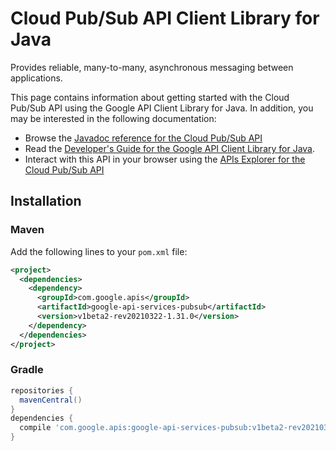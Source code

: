 # Cloud Pub/Sub API Client Library for Java

Provides reliable, many-to-many, asynchronous messaging between applications. 

This page contains information about getting started with the Cloud Pub/Sub API
using the Google API Client Library for Java. In addition, you may be interested
in the following documentation:

* Browse the [Javadoc reference for the Cloud Pub/Sub API][javadoc]
* Read the [Developer's Guide for the Google API Client Library for Java][google-api-client].
* Interact with this API in your browser using the [APIs Explorer for the Cloud Pub/Sub API][api-explorer]

## Installation

### Maven

Add the following lines to your `pom.xml` file:

```xml
<project>
  <dependencies>
    <dependency>
      <groupId>com.google.apis</groupId>
      <artifactId>google-api-services-pubsub</artifactId>
      <version>v1beta2-rev20210322-1.31.0</version>
    </dependency>
  </dependencies>
</project>
```

### Gradle

```gradle
repositories {
  mavenCentral()
}
dependencies {
  compile 'com.google.apis:google-api-services-pubsub:v1beta2-rev20210322-1.31.0'
}
```

[javadoc]: https://googleapis.dev/java/google-api-services-pubsub/latest/index.html
[google-api-client]: https://github.com/googleapis/google-api-java-client/
[api-explorer]: https://developers.google.com/apis-explorer/#p/pubsub/v1/
